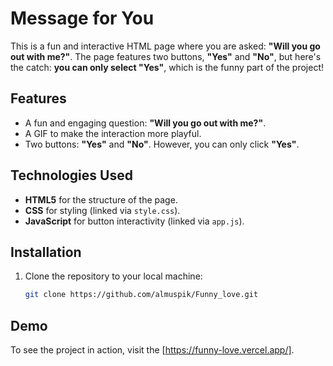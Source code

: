 # Message for You

This is a fun and interactive HTML page where you are asked: **"Will you go out with me?"**. The page features two buttons, **"Yes"** and **"No"**, but here's the catch: **you can only select "Yes"**, which is the funny part of the project!

## Features
- A fun and engaging question: **"Will you go out with me?"**.
- A GIF to make the interaction more playful.
- Two buttons: **"Yes"** and **"No"**. However, you can only click **"Yes"**.

## Technologies Used
- **HTML5** for the structure of the page.
- **CSS** for styling (linked via `style.css`).
- **JavaScript** for button interactivity (linked via `app.js`).

## Installation
1. Clone the repository to your local machine:
    ```bash
    git clone https://github.com/almuspik/Funny_love.git
    ```

## Demo
To see the project in action, visit the [https://funny-love.vercel.app/].


